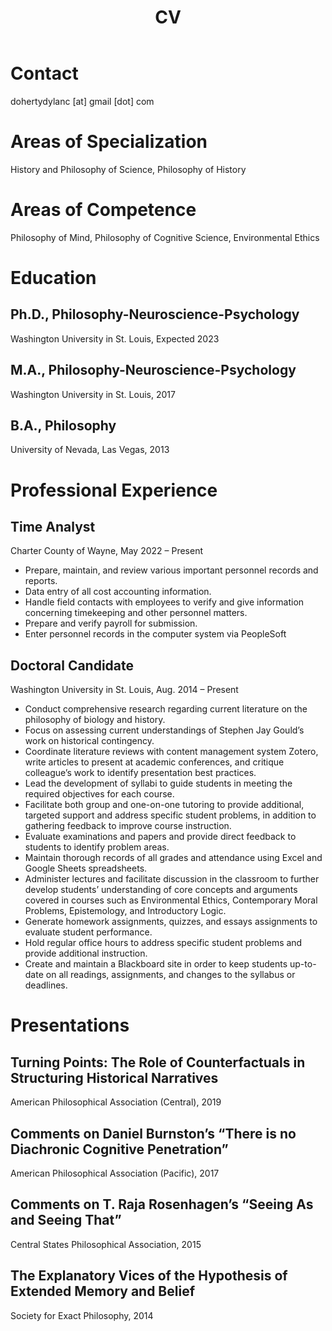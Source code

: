 ﻿---
layout: default
title: CV
nav_order: 3
---

# Contact
dohertydylanc [at] gmail [dot] com
# Areas of Specialization
History and Philosophy of Science, Philosophy of History
# Areas of Competence
Philosophy of Mind, Philosophy of Cognitive Science, Environmental Ethics
# Education
## Ph.D., Philosophy-Neuroscience-Psychology
Washington University in St. Louis, Expected 2023

## M.A., Philosophy-Neuroscience-Psychology
Washington University in St. Louis, 2017

## B.A., Philosophy
University of Nevada, Las Vegas, 2013

# Professional Experience
## Time Analyst
Charter County of Wayne, May 2022 – Present

- Prepare, maintain, and review various important personnel records and reports.
- Data entry of all cost accounting information.
- Handle field contacts with employees to verify and give information concerning timekeeping and other personnel matters.
- Prepare and verify payroll for submission.
- Enter personnel records in the computer system via PeopleSoft

## Doctoral Candidate
Washington University in St. Louis, Aug. 2014 – Present

- Conduct comprehensive research regarding current literature on the philosophy of biology and history.
- Focus on assessing current understandings of Stephen Jay Gould’s work on historical contingency.
- Coordinate literature reviews with content management system Zotero, write articles to present at academic conferences, and critique colleague’s work to identify presentation best practices.
- Lead the development of syllabi to guide students in meeting the required objectives for each course.
- Facilitate both group and one-on-one tutoring to provide additional, targeted support and address specific student problems, in addition to gathering feedback to improve course instruction.
- Evaluate examinations and papers and provide direct feedback to students to identify problem areas.
- Maintain thorough records of all grades and attendance using Excel and Google Sheets spreadsheets.
- Administer lectures and facilitate discussion in the classroom to further develop students’ understanding of core concepts and arguments covered in courses such as Environmental Ethics, Contemporary Moral Problems, Epistemology, and Introductory Logic.
- Generate homework assignments, quizzes, and essays assignments to evaluate student performance.
- Hold regular office hours to address specific student problems and provide additional instruction.
- Create and maintain a Blackboard site in order to keep students up-to-date on all readings, assignments, and changes to the syllabus or deadlines.

# Presentations
## Turning Points: The Role of Counterfactuals in Structuring Historical Narratives
American Philosophical Association (Central), 2019

## Comments on Daniel Burnston’s “There is no Diachronic Cognitive Penetration”
American Philosophical Association (Pacific), 2017

## Comments on T. Raja Rosenhagen’s “Seeing As and Seeing That”
Central States Philosophical Association, 2015

## The Explanatory Vices of the Hypothesis of Extended Memory and Belief
Society for Exact Philosophy, 2014
